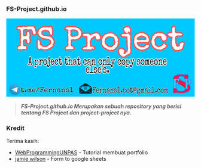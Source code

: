 ### FS-Project.github.io

<a href="https://github.com/FS-Project">
	<img src="img/fsproject.png">
</a>

> **_FS-Project.github.io Merupakan sebuah repository yang berisi tentang FS Project dan project-project nya._**

### Kredit

Terima kasih:

- [WebProgrammingUNPAS](https://github.com/webprogrammingunpas) - Tutorial membuat portfolio
- [jamie wilson](https://github.com/jamiewilson) - Form to google sheets
